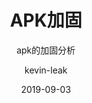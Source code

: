 ---
layout:     post                    # 使用的布局（不需要改）
title:      APK加固                 # 标题 
subtitle:   apk的加固分析           #副标题
date:       2019-09-03              # 时间
author:     kevin-leak                      # 作者
header-img: img/post/android/bg-2019-15.jpg    #这篇文章标题背景图片
catalog: true                       # 是否归档
tags:                               #标签
    - android
---